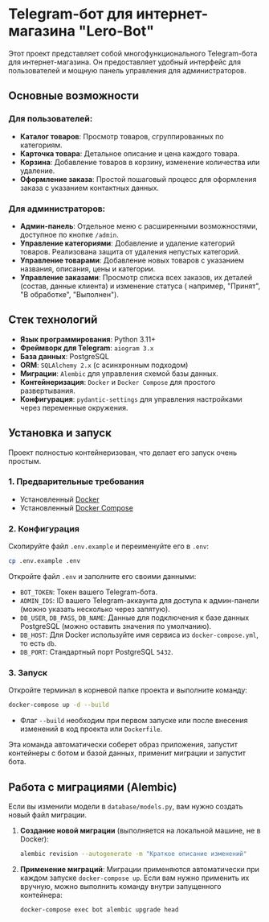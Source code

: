 # Telegram-бот для интернет-магазина "Lero-Bot"

Этот проект представляет собой многофункционального Telegram-бота для интернет-магазина. Он предоставляет удобный
интерфейс для пользователей и мощную панель управления для администраторов.

## Основные возможности

### Для пользователей:

- **Каталог товаров**: Просмотр товаров, сгруппированных по категориям.
- **Карточка товара**: Детальное описание и цена каждого товара.
- **Корзина**: Добавление товаров в корзину, изменение количества или удаление.
- **Оформление заказа**: Простой пошаговый процесс для оформления заказа с указанием контактных данных.

### Для администраторов:

- **Админ-панель**: Отдельное меню с расширенными возможностями, доступное по кнопке `/admin`.
- **Управление категориями**: Добавление и удаление категорий товаров. Реализована защита от удаления непустых
  категорий.
- **Управление товарами**: Добавление новых товаров с указанием названия, описания, цены и категории.
- **Управление заказами**: Просмотр списка всех заказов, их деталей (состав, данные клиента) и изменение статуса (
  например, "Принят", "В обработке", "Выполнен").

## Стек технологий

- **Язык программирования**: Python 3.11+
- **Фреймворк для Telegram**: `aiogram 3.x`
- **База данных**: PostgreSQL
- **ORM**: `SQLAlchemy 2.x` (с асинхронным подходом)
- **Миграции**: `Alembic` для управления схемой базы данных.
- **Контейнеризация**: `Docker` и `Docker Compose` для простого развертывания.
- **Конфигурация**: `pydantic-settings` для управления настройками через переменные окружения.

## Установка и запуск

Проект полностью контейнеризован, что делает его запуск очень простым.

### 1. Предварительные требования

- Установленный [Docker](https://www.docker.com/get-started/)
- Установленный [Docker Compose](https://docs.docker.com/compose/install/)

### 2. Конфигурация

Скопируйте файл `.env.example` и переименуйте его в `.env`:

```bash
cp .env.example .env
```

Откройте файл `.env` и заполните его своими данными:

- `BOT_TOKEN`: Токен вашего Telegram-бота.
- `ADMIN_IDS`: ID вашего Telegram-аккаунта для доступа к админ-панели (можно указать несколько через запятую).
- `DB_USER`, `DB_PASS`, `DB_NAME`: Данные для подключения к базе данных PostgreSQL (можно оставить значения по
  умолчанию).
- `DB_HOST`: Для Docker используйте имя сервиса из `docker-compose.yml`, то есть `db`.
- `DB_PORT`: Стандартный порт PostgreSQL `5432`.

### 3. Запуск

Откройте терминал в корневой папке проекта и выполните команду:

```bash
docker-compose up -d --build
```

- Флаг `--build` необходим при первом запуске или после внесения изменений в код проекта или `Dockerfile`.

Эта команда автоматически соберет образ приложения, запустит контейнеры с ботом и базой данных, применит миграции и
запустит бота.

## Работа с миграциями (Alembic)

Если вы изменили модели в `database/models.py`, вам нужно создать новый файл миграции.

1. **Создание новой миграции** (выполняется на локальной машине, не в Docker):
   ```bash
   alembic revision --autogenerate -m "Краткое описание изменений"
   ```

2. **Применение миграций**:
   Миграции применяются автоматически при каждом запуске `docker-compose up`. Если вам нужно применить их вручную, можно
   выполнить команду внутри запущенного контейнера:
   ```bash
   docker-compose exec bot alembic upgrade head
   ```

